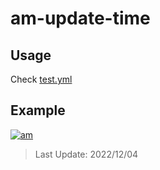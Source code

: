 # am-update-time

## Usage

Check [test.yml](.github/workflows/test.yml)

## Example

[![am][am-logo]][am-url]
> Last Update: 2022/12/04

[am-logo]:https://img.shields.io/badge/Apple%20Music-歌单-FA243C?logo=applemusic&logoColor=white&style=flat-square
[am-url]:https://music.apple.com/cn/playlist/just-my-favorite/pl.u-8aAVZglHWya2xM